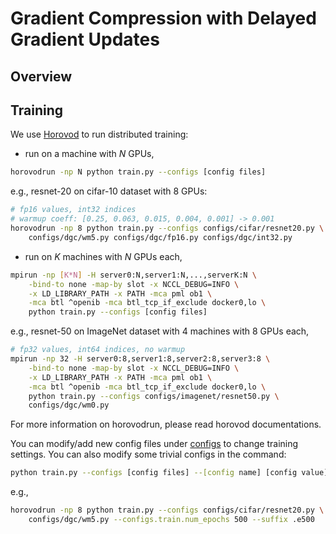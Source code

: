 # Gradient Compression with Delayed Gradient Updates

## Overview

## Training
We use [Horovod](https://github.com/horovod/horovod) to run distributed training:
- run on a machine with *N* GPUs,
```bash
horovodrun -np N python train.py --configs [config files]
```
e.g., resnet-20 on cifar-10 dataset with 8 GPUs:
```bash
# fp16 values, int32 indices
# warmup coeff: [0.25, 0.063, 0.015, 0.004, 0.001] -> 0.001
horovodrun -np 8 python train.py --configs configs/cifar/resnet20.py \
    configs/dgc/wm5.py configs/dgc/fp16.py configs/dgc/int32.py
```
- run on *K* machines with *N* GPUs each,
```bash
mpirun -np [K*N] -H server0:N,server1:N,...,serverK:N \
    -bind-to none -map-by slot -x NCCL_DEBUG=INFO \
    -x LD_LIBRARY_PATH -x PATH -mca pml ob1 \
    -mca btl ^openib -mca btl_tcp_if_exclude docker0,lo \
    python train.py --configs [config files]
```
e.g., resnet-50 on ImageNet dataset with 4 machines with 8 GPUs each,
```bash
# fp32 values, int64 indices, no warmup
mpirun -np 32 -H server0:8,server1:8,server2:8,server3:8 \
    -bind-to none -map-by slot -x NCCL_DEBUG=INFO \
    -x LD_LIBRARY_PATH -x PATH -mca pml ob1 \
    -mca btl ^openib -mca btl_tcp_if_exclude docker0,lo \
    python train.py --configs configs/imagenet/resnet50.py \
    configs/dgc/wm0.py
```
For more information on horovodrun, please read horovod documentations.

You can modify/add new config files under [configs](configs) to change training settings. You can also modify some trivial configs in the command:
```bash
python train.py --configs [config files] --[config name] [config value] --suffix [suffix of experiment directory]
```
e.g.,
```bash
horovodrun -np 8 python train.py --configs configs/cifar/resnet20.py \
    configs/dgc/wm5.py --configs.train.num_epochs 500 --suffix .e500
```
